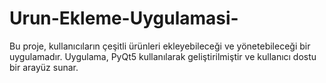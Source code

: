 # Urun-Ekleme-Uygulamasi-
Bu proje, kullanıcıların çeşitli ürünleri ekleyebileceği ve yönetebileceği bir uygulamadır. Uygulama, PyQt5 kullanılarak geliştirilmiştir ve kullanıcı dostu bir arayüz sunar.
